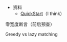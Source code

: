 + 资料
	+ [QuickStart](https://github.com/ziishaned/learn-regex/blob/master/translations/README-cn.md)（I think）

零宽度断言（前后预查）

Greedy vs lazy matching